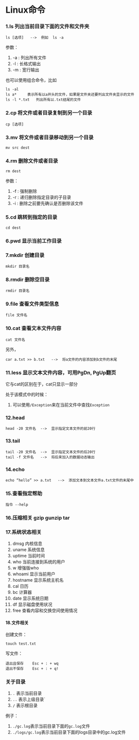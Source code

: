 # Linux命令

### 1.ls 列出当前目录下面的文件和文件夹

    ls [选项]   -->  例如  ls -a

参数：

1. -a : 列出所有文件
2. -l : 长格式输出
3. -m : 宽行输出

也可以使用组合命令，比如

    ls -al    
    ls a*     表示所有以a开头的文件，如果是文件夹还要列出文件夹显示的文件
    ls -l *.txt   列出所有以.txt结尾的文件

### 2.cp 将文件或者目录复制到另一个目录

    cp [选项]

### 3.mv 将文件或者目录移动到另一个目录

    mv src dest

### 4.rm 删除文件或者目录

    rm dest

参数：

1. -f : 强制删除
2. -r : 递归删除指定目录的子目录
3. -i : 删除之前要先确认是否删除该文件

### 5.cd 跳转到指定的目录

    cd dest

### 6.pwd 显示当前工作目录

### 7.mkdir 创建目录

    mkdir 目录名

### 8.rmdir 删除空目录

    rmdir 目录名

### 9.file 查看文件类型信息

    file 文件名

### 10.cat 查看文本文件内容

    cat 文件名

另外，

    car a.txt >> b.txt   -->  将a文件的内容添加到b文件的末尾

### 11.less 显示文本文件内容，可用PgDn, PgUp翻页

它与cat的区别在于，cat只显示一部分

处于该模式中的时候：

1. 可以使用`/Exception`来在当前文件中查找`Exception`

### 12.head 

    head -20 文件名  -->  显示指定文本文件的前20行

### 13.tail

    tail -20 文件名  -->  显示指定文本文件的后20行
    tail -f 文件名   -->  将后来加入的数据动态输出

### 14.echo

    echo “hello” >> a.txt   -->  添加文本到文本文件a.txt文件的末尾中

### 15.查看指定帮助

    指令 --help

### 16.压缩相关 gzip gunzip tar

### 17.系统状态相关

1. dmsg      内核信息
2. uname     系统信息
3. uptime    当前时间
4. who       当前连接到系统的用户
5. w         增强版who
6. whoami    显示当前用户
7. hostname  显示系统主机名
8. cal       日历
9. bc        计算器
10. date     显示系统日期
11. df       显示磁盘使用状况
12. free     查看内容和交换空间使用情况

#### 18.文件相关

创建文件：

    touch test.txt

写文件：

    退出且保存    Esc + : + wq
    退出不保存    Esc + : + q!

### 关于目录

1. `.` 表示当前目录
2. `..` 表示上级目录`
3. `/` 表示根目录

例子：

1. `./gc.log`表示当前目录下面的`gc.log`文件
2. `./logs/gc.log`表示当前目录下面的logs目录中的gc.log文件







